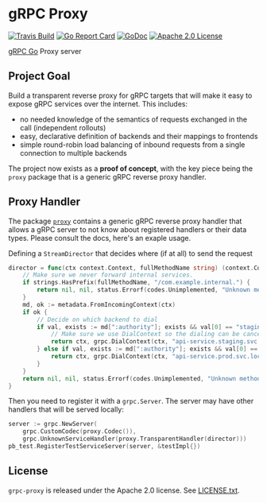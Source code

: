 # gRPC Proxy

[![Travis Build](https://travis-ci.org/mwitkow/grpc-proxy.svg?branch=master)](https://travis-ci.org/mwitkow/grpc-proxy)
[![Go Report Card](https://goreportcard.com/badge/github.com/mwitkow/grpc-proxy)](https://goreportcard.com/report/github.com/mwitkow/grpc-proxy)
[![GoDoc](http://img.shields.io/badge/GoDoc-Reference-blue.svg)](https://godoc.org/github.com/mwitkow/grpc-proxy)
[![Apache 2.0 License](https://img.shields.io/badge/License-Apache%202.0-blue.svg)](LICENSE)

[gRPC Go](https://github.com/grpc/grpc-go) Proxy server

## Project Goal

Build a transparent reverse proxy for gRPC targets that will make it easy to expose gRPC services
over the internet. This includes:
 * no needed knowledge of the semantics of requests exchanged in the call (independent rollouts)
 * easy, declarative definition of backends and their mappings to frontends
 * simple round-robin load balancing of inbound requests from a single connection to multiple backends

The project now exists as a **proof of concept**, with the key piece being the `proxy` package that
is a generic gRPC reverse proxy handler.

## Proxy Handler

The package [`proxy`](proxy/) contains a generic gRPC reverse proxy handler that allows a gRPC server to
not know about registered handlers or their data types. Please consult the docs, here's an exaple usage.

Defining a `StreamDirector` that decides where (if at all) to send the request
```go
director = func(ctx context.Context, fullMethodName string) (context.Context, *grpc.ClientConn, error) {
    // Make sure we never forward internal services.
    if strings.HasPrefix(fullMethodName, "/com.example.internal.") {
        return nil, nil, status.Errorf(codes.Unimplemented, "Unknown method")
    }
    md, ok := metadata.FromIncomingContext(ctx)
    if ok {
        // Decide on which backend to dial
        if val, exists := md[":authority"]; exists && val[0] == "staging.api.example.com" {
            // Make sure we use DialContext so the dialing can be cancelled/time out together with the context.
            return ctx, grpc.DialContext(ctx, "api-service.staging.svc.local", grpc.WithCodec(proxy.Codec()))
        } else if val, exists := md[":authority"]; exists && val[0] == "api.example.com" {
            return ctx, grpc.DialContext(ctx, "api-service.prod.svc.local", grpc.WithCodec(proxy.Codec()))
        }
    }
    return nil, nil, status.Errorf(codes.Unimplemented, "Unknown method")
}
```
Then you need to register it with a `grpc.Server`. The server may have other handlers that will be served
locally:

```go
server := grpc.NewServer(
    grpc.CustomCodec(proxy.Codec()),
    grpc.UnknownServiceHandler(proxy.TransparentHandler(director)))
pb_test.RegisterTestServiceServer(server, &testImpl{})
```

## License

`grpc-proxy` is released under the Apache 2.0 license. See [LICENSE.txt](LICENSE.txt).

